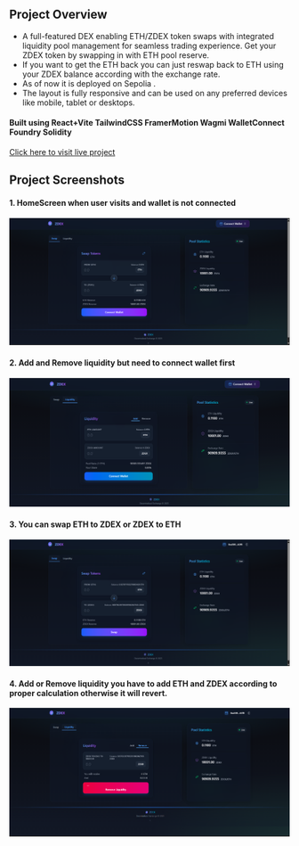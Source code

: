 ## Project Overview
- A full-featured DEX enabling ETH/ZDEX token swaps with integrated liquidity pool management for seamless trading experience. Get your ZDEX token by swapping in with ETH pool reserve.
- If you want to get the ETH back you can just reswap back to ETH using your ZDEX balance according with the exchange rate.
- As of now it is deployed on Sepolia .
- The layout is fully responsive and can be used on any preferred devices like mobile, tablet or desktops.




#### Built using React+Vite TailwindCSS FramerMotion Wagmi WalletConnect Foundry Solidity  


[Click here to visit live project](https://z-dex.vercel.app/)

## Project Screenshots
#### 1. HomeScreen when user visits and wallet is not connected 
![alt text](image.png)
#### 2. Add and Remove liquidity but need to connect wallet first
![alt text](image-1.png)
#### 3. You can swap ETH to ZDEX or ZDEX to ETH
![alt text](image-2.png)
#### 4. Add or Remove liquidity you have to add ETH and ZDEX according to proper calculation otherwise it will revert.
![alt text](image-3.png)
